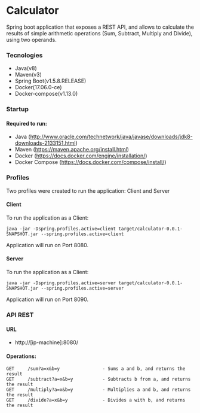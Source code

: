 # Calculator
Spring boot application that exposes a REST API, and allows to calculate the results of simple arithmetic operations (Sum, Subtract, Multiply and Divide), using two operands.

### Tecnologies

- Java(v8)
- Maven(v3)
- Spring Boot(v1.5.8.RELEASE)
- Docker(17.06.0-ce)
- Docker-compose(v1.13.0)

### Startup
#### Required to run:

- Java (http://www.oracle.com/technetwork/java/javase/downloads/jdk8-downloads-2133151.html)
- Maven (https://maven.apache.org/install.html)
- Docker (https://docs.docker.com/engine/installation/)
- Docker Compose (https://docs.docker.com/compose/install/)

### Profiles
Two profiles were created to run the application: Client and Server
#### Client
To run the application as a Client:
```
java -jar -Dspring.profiles.active=client target/calculator-0.0.1-SNAPSHOT.jar --spring.profiles.active=client
```
Application will run on Port 8080.
#### Server
To run the application as a Client:
```
java -jar -Dspring.profiles.active=server target/calculator-0.0.1-SNAPSHOT.jar --spring.profiles.active=server
```
Application will run on Port 8090.
### API REST
#### URL
- http://[ip-machine]:8080/
#### Operations:
```
GET     /sum?a=x&b=y                - Sums a and b, and returns the result
GET     /subtract?a=x&b=y           - Subtracts b from a, and returns the result
GET     /multiply?a=x&b=y           - Multiplies a and b, and returns the result
GET     /divide?a=x&b=y             - Divides a with b, and returns the result
```


